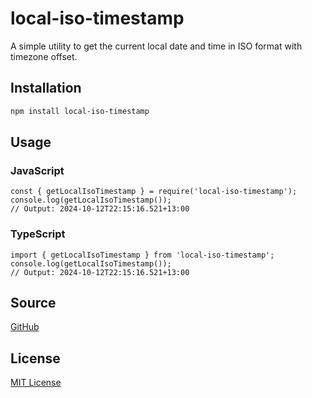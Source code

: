 # local-iso-timestamp

A simple utility to get the current local date and time in ISO format with timezone offset.

## Installation

```bash
npm install local-iso-timestamp
```

## Usage
### JavaScript
```
const { getLocalIsoTimestamp } = require('local-iso-timestamp');
console.log(getLocalIsoTimestamp());
// Output: 2024-10-12T22:15:16.521+13:00
```
### TypeScript
```
import { getLocalIsoTimestamp } from 'local-iso-timestamp';
console.log(getLocalIsoTimestamp());
// Output: 2024-10-12T22:15:16.521+13:00
```

## Source
[GitHub](https://github.com/below43/local-iso-timestamp)

## License
[MIT License](/LICENSE)
